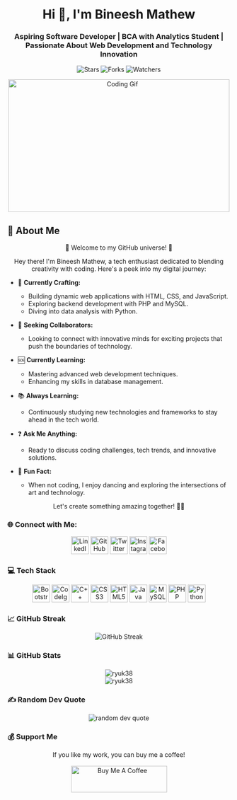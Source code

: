 <h1 align="center">Hi 👋, I'm Bineesh Mathew</h1>
<h3 align="center">Aspiring Software Developer | BCA with Analytics Student | Passionate About Web Development and Technology Innovation</h3>

<p align="center">
  <img src="https://img.shields.io/github/stars/Ryuk38/Ryuk38?style=flat-square" alt="Stars"/>
  <img src="https://img.shields.io/github/forks/Ryuk38/Ryuk38?style=flat-square" alt="Forks"/>
  <img src="https://img.shields.io/github/watchers/Ryuk38/Ryuk38?style=flat-square" alt="Watchers"/>
</p>


<div align="center">
  <img src="https://media.giphy.com/media/L8K62iTDkzGX6/giphy.gif" alt="Coding Gif" width="500" height="300" />
</div>

## 💫 About Me
<div align="center">
  🚀 Welcome to my GitHub universe! 🌌

  Hey there! I'm Bineesh Mathew, a tech enthusiast dedicated to blending creativity with coding. Here's a peek into my digital journey:
</div>

- 🔧 **Currently Crafting:** 
  - Building dynamic web applications with HTML, CSS, and JavaScript.
  - Exploring backend development with PHP and MySQL.
  - Diving into data analysis with Python.

- 🌟 **Seeking Collaborators:**
  - Looking to connect with innovative minds for exciting projects that push the boundaries of technology.

- 🆘 **Currently Learning:**
  - Mastering advanced web development techniques.
  - Enhancing my skills in database management.

- 📚 **Always Learning:**
  - Continuously studying new technologies and frameworks to stay ahead in the tech world.

- ❓ **Ask Me Anything:**
  - Ready to discuss coding challenges, tech trends, and innovative solutions.

- 🎉 **Fun Fact:**
  - When not coding, I enjoy dancing and exploring the intersections of art and technology.

<div align="center">
  Let's create something amazing together! 🌟✨
</div>

### 🌐 Connect with Me:
<div align="center">
  <a href="https://www.linkedin.com/in/bineesh38/" target="_blank"><img src="https://img.icons8.com/color/48/000000/linkedin.png" alt="LinkedIn" width="40" height="40"/></a>
  <a href="https://github.com/ryuk38" target="_blank"><img src="https://img.icons8.com/material-outlined/48/000000/github.png" alt="GitHub" width="40" height="40"/></a>
  <a href="https://twitter.com/https://x.com/ruk_jod" target="_blank"><img src="https://img.icons8.com/color/48/000000/twitter--v1.png" alt="Twitter" width="40" height="40"/></a>
  <a href="https://www.instagram.com/38_b1neesh_/" target="_blank"><img src="https://img.icons8.com/fluency/48/000000/instagram-new.png" alt="Instagram" width="40" height="40"/></a>
  <a href="https://www.facebook.com/bineesh.mathew.5074" target="_blank"><img src="https://img.icons8.com/fluency/48/000000/facebook-new.png" alt="Facebook" width="40" height="40"/></a>
</div>

### 💻 Tech Stack
<div align="center">
  <a href="https://getbootstrap.com" target="_blank" rel="noreferrer"><img src="https://img.icons8.com/color/48/000000/bootstrap.png" alt="Bootstrap" width="40" height="40"/></a>
  <a href="https://codeigniter.com" target="_blank" rel="noreferrer"><img src="https://cdn.jsdelivr.net/gh/devicons/devicon/icons/codeigniter/codeigniter-plain.svg" alt="CodeIgniter" width="40" height="40"/></a>
  <a href="https://www.w3schools.com/cpp/" target="_blank" rel="noreferrer"><img src="https://img.icons8.com/color/48/000000/c-plus-plus-logo.png" alt="C++" width="40" height="40"/></a>
  <a href="https://www.w3schools.com/css/" target="_blank" rel="noreferrer"><img src="https://img.icons8.com/color/48/000000/css3.png" alt="CSS3" width="40" height="40"/></a>
  <a href="https://www.w3.org/html/" target="_blank" rel="noreferrer"><img src="https://img.icons8.com/color/48/000000/html-5.png" alt="HTML5" width="40" height="40"/></a>
  <a href="https://www.java.com" target="_blank" rel="noreferrer"><img src="https://img.icons8.com/color/48/000000/java-coffee-cup-logo.png" alt="Java" width="40" height="40"/></a>
  <a href="https://www.mysql.com/" target="_blank" rel="noreferrer"><img src="https://img.icons8.com/color/48/000000/mysql-logo.png" alt="MySQL" width="40" height="40"/></a>
  <a href="https://www.php.net" target="_blank" rel="noreferrer"><img src="https://img.icons8.com/officel/40/000000/php-logo.png" alt="PHP" width="40" height="40"/></a>
  <a href="https://www.python.org" target="_blank" rel="noreferrer"><img src="https://img.icons8.com/color/48/000000/python.png" alt="Python" width="40" height="40"/></a>
</div>

### 📈 GitHub Streak

<p align="center">
  <img src="https://github-readme-streak-stats.herokuapp.com/?user=Ryuk38" alt="GitHub Streak" />
</p>


### 📊 GitHub Stats
<div align="center">
  <img src="https://github-readme-stats.vercel.app/api/top-langs?username=ryuk38&show_icons=true&locale=en&layout=compact" alt="ryuk38" />
</div>
<div align="center">
  <img src="https://github-readme-stats.vercel.app/api?username=ryuk38&show_icons=true&locale=en" alt="ryuk38" />
</div>

### ✍️ Random Dev Quote
<div align="center">
  <img src="https://quotes-github-readme.vercel.app/api?type=horizontal&theme=light" alt="random dev quote" />
</div>

### 💰 Support Me
<div align="center">
  If you like my work, you can buy me a coffee!
  <br/>
<br/>
  <a href="https://pranx.com/just-prank/" target="_blank">
    <img src="https://cdn.buymeacoffee.com/buttons/v2/default-yellow.png" alt="Buy Me A Coffee" width="217" height="60" />
  </a>
</div>




